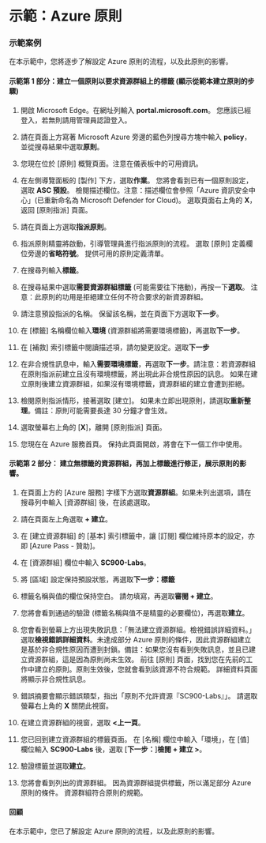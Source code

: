 ﻿---
Demo:
    title: 'Azure 原則'
    module: '單元 4，第 5 課：描述 Microsoft 合規性解決方案的功能：描述 Azure 原則'
---


# 示範：Azure 原則

### 示範案例
在本示範中，您將逐步了解設定 Azure 原則的流程，以及此原則的影響。

#### 示範第 1 部分：建立一個原則以要求資源群組上的標籤 (顯示從範本建立原則的步驟)

1. 開啟 Microsoft Edge。在網址列輸入 **portal.microsoft.com**。  您應該已經登入，若無則請用管理員認證登入。

1. 請在頁面上方寫著 Microsoft Azure 旁邊的藍色列搜尋方塊中輸入 **policy**，並從搜尋結果中選取**原則**。

1. 您現在位於 [原則] 概覽頁面。注意在儀表板中的可用資訊。

1. 在左側導覽面板的 [製作] 下方，選取**作業**。  您將會看到已有一個原則設定，選取 **ASC 預設**。  檢閱描述欄位。注意：描述欄位會參照「Azure 資訊安全中心」(已重新命名為 Microsoft Defender for Cloud)。  選取頁面右上角的 **X**，返回 [原則指派] 頁面。

1. 請在頁面上方選取**指派原則**。

1. 指派原則精靈將啟動，引導管理員進行指派原則的流程。  選取 [原則] 定義欄位旁邊的**省略符號**。  提供可用的原則定義清單。  

1. 在搜尋列輸入**標籤**。

1. 在搜尋結果中選取**需要資源群組標籤** (可能需要往下捲動)，再按一下**選取**。  注意：此原則的功用是拒絕建立任何不符合要求的新資源群組。  

1. 請注意預設指派的名稱。  保留該名稱，並在頁面下方選取**下一步**。

1. 在 [標籤] 名稱欄位輸入**環境** (資源群組將需要環境標籤)，再選取**下一步**。  

1. 在 [補救] 索引標籤中閱讀描述項，請勿變更設定。選取**下一步**

1. 在非合規性訊息中，輸入**需要環境標籤**，再選取**下一步**。請注意：若資源群組在原則指派前建立且沒有環境標籤，將出現此非合規性原因的訊息。  如果在建立原則後建立資源群組，如果沒有環境標籤，資源群組的建立會遭到拒絕。

1. 檢閱原則指派情形，接著選取 [建立]。  如果未立即出現原則，請選取**重新整理**。備註：原則可能需要長達 30 分鐘才會生效。

1. 選取螢幕右上角的 [**X**]，離開 [原則指派] 頁面。

1. 您現在在 Azure 服務首頁。  保持此頁面開啟，將會在下一個工作中使用。

#### 示範第 2 部分：  建立無標籤的資源群組，再加上標籤進行修正，展示原則的影響。

1. 在頁面上方的 [Azure 服務] 字樣下方選取**資源群組**。如果未列出選項，請在搜尋列中輸入 [資源群組] 後，在該處選取。

1. 請在頁面左上角選取 **+ 建立**。

1. 在 [建立資源群組] 的 [基本] 索引標籤中，讓 [訂閱] 欄位維持原本的設定，亦即 [Azure Pass - 贊助]。

1. 在 [資源群組] 欄位中輸入 **SC900-Labs**。

1. 將 [區域] 設定保持預設狀態，再選取**下一步：標籤**

1. 標籤名稱與值的欄位保持空白。  請勿填寫，再選取**審閱 + 建立**。

1. 您將會看到通過的驗證 (標籤名稱與值不是精靈的必要欄位)，再選取**建立**。

1. 您會看到螢幕上方出現失敗訊息：「無法建立資源群組。檢視錯誤詳細資料。」  選取**檢視錯誤詳細資料**。未達成部分 Azure 原則的條件，因此資源群組建立是基於非合規性原因而遭到封鎖。備註：如果您沒有看到失敗訊息，並且已建立資源群組，這是因為原則尚未生效。  前往 [原則] 頁面，找到您在先前的工作中建立的原則。原則生效後，您就會看到該資源不符合規範。  詳細資料頁面將顯示非合規性訊息。

1. 錯誤摘要會顯示錯誤類型，指出「原則不允許資源『SC900-Labs』」。  請選取螢幕右上角的 **X** 關閉此視窗。

1. 在建立資源群組的視窗，選取 **<上一頁**。

1. 您已回到建立資源群組的標籤頁面。  在 [名稱] 欄位中輸入「環境」，在 [值] 欄位輸入 **SC900-Labs** 後，選取 [**下一步：**]**檢閱 + 建立 >**。

1. 驗證標籤並選取**建立**。

1. 您將會看到列出的資源群組。  因為資源群組提供標籤，所以滿足部分 Azure 原則的條件。  資源群組符合原則的規範。

#### 回顧

在本示範中，您已了解設定 Azure 原則的流程，以及此原則的影響。
